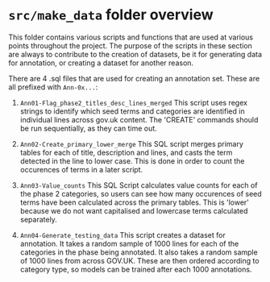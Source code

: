 # `src/make_data` folder overview

This folder contains various scripts and functions that are used at various points throughout the project. The purpose of the scripts in these section are always to contribute to the creation of datasets, be it for generating data for annotation, or creating a dataset for another reason.

There are 4 .sql files that are used for creating an annotation set. These are all prefixed with `Ann-0x...`:

1. `Ann01-Flag_phase2_titles_desc_lines_merged`
This script uses regex strings to identify which seed terms and categories are identified in individual lines across gov.uk content. The 'CREATE' commands should be run sequentially, as they can time out.

2. `Ann02-Create_primary_lower_merge`
This SQL script merges primary tables for each of title, description and lines, and casts the term detected in the line to lower case. This is done in order to count the occurences of terms in a later script.

3. `Ann03-Value_counts`
This SQL Script calculates value counts for each of the phase 2 categories, so users can see how many occurences of seed terms have been calculated across the primary tables. This is 'lower' because we do not want capitalised and lowercase terms calculated separately.

4. `Ann04-Generate_testing_data`
This script creates a dataset for annotation. It takes a random sample of 1000 lines for each of the categories in the phase being annotated. It also takes a random sample of 1000 lines from across GOV.UK. These are then ordered according to category type, so models can be trained after each 1000 annotations.
